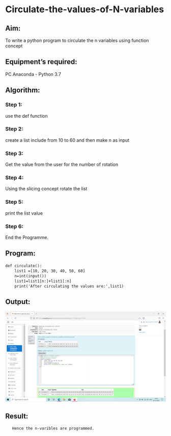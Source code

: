 # Circulate-the-values-of-N-variables
## Aim:
To write a python program to circulate the n variables using function concept
## Equipment’s required:
PC
Anaconda - Python 3.7
## Algorithm: 
### Step 1: 
use the def function
### Step 2: 
create a list include from 10 to 60 and then make n as input
### Step 3: 
Get the value from the user for the number of rotation
### Step 4: 
Using the slicing concept rotate the list

### Step 5: 
print the list value 
### Step 6: 
End the Programme.
## Program:
~~~
def circulate():
    list1 =[10, 20, 30, 40, 50, 60]
    n=int(input())
    list1=list1[n:]+list1[:n]
    print('After circulating the values are:',list1)
~~~

## Output:
![variables](./n-variables.png)

## Result:
       Hence the n-varibles are programmed.